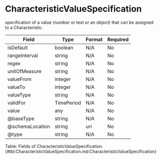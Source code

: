 <!--
    ATTENTION: This file was generated via gradle!
               Do NOT manually edit this file! Any such changes will be overwritten!
-->

# CharacteristicValueSpecification

specification of a value (number or text or an object) that can be assigned to a Characteristic.

| Field | Type | Format | Required |
|-------|---|--------|---|
| isDefault | boolean | N/A | No |
| rangeInterval | string | N/A | No |
| regex | string | N/A | No |
| unitOfMeasure | string | N/A | No |
| valueFrom | integer | N/A | No |
| valueTo | integer | N/A | No |
| valueType | string | N/A | No |
| validFor | TimePeriod | N/A | No |
| value | any | N/A | No |
| \@baseType | string | N/A | No |
| \@schemaLocation | string | uri | No |
| \@type | string | N/A | No |

Table: Fields of CharacteristicValueSpecification. {#tbl:CharacteristicValueSpecification.md:CharacteristicValueSpecification}
